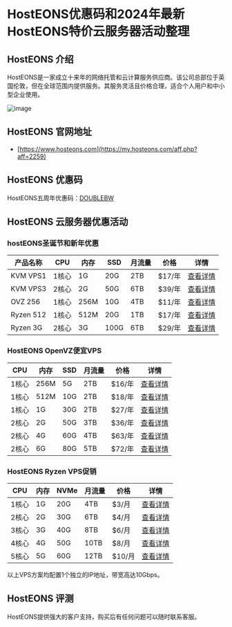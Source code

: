 # HostEONS优惠码和2024年最新HostEONS特价云服务器活动整理

## HostEONS 介绍

HostEONS是一家成立十来年的网络托管和云计算服务供应商。该公司总部位于英国伦敦，但在全球范围内提供服务。其服务灵活且价格合理，适合个人用户和中小型企业使用。

![image](https://github.com/bauhaus19198/HostEONS/assets/157262566/dba64b87-3520-4482-8206-2956e81a56b7)

## HostEONS 官网地址

- [https://www.hosteons.com](https://my.hosteons.com/aff.php?aff=2259)

## HostEONS 优惠码

HostEONS五周年优惠码：[DOUBLEBW](https://my.hosteons.com/aff.php?aff=2259)

## HostEONS 云服务器优惠活动

### hostEONS圣诞节和新年优惠

| 产品名称 | CPU | 内存 | SSD | 月流量 | 价格 | 详情 |
| ------ | ------ | ------ | ------ | ------ | ------ | ------ |
| KVM VPS1 | 1核心 | 1G | 20G | 2TB | $17/年 | [查看详情](https://my.hosteons.com/aff.php?aff=2259&gid=32) |
| KVM VPS3 | 2核心 | 2G | 50G | 6TB | $39/年 | [查看详情](https://my.hosteons.com/aff.php?aff=2259&gid=32) |
| OVZ 256 | 1核心 | 256M | 10G | 4TB | $11/年 | [查看详情](https://my.hosteons.com/aff.php?aff=2259&gid=32) |
| Ryzen 512 | 1核心 | 512M | 20G | 1TB | $17/年 | [查看详情](https://my.hosteons.com/aff.php?aff=2259&gid=32) |
| Ryzen 3G | 2核心 | 3G | 100G | 6TB | $29/年 | [查看详情](https://my.hosteons.com/aff.php?aff=2259&gid=32) |

### HostEONS OpenVZ便宜VPS

| CPU | 内存 | SSD | 月流量 | 价格 | 详情 |
| ------ | ------ | ------ | ------ | ------ | ------ |
| 1核心 | 256M | 5G | 2TB | $16/年 | [查看详情](https://my.hosteons.com/aff.php?aff=2259&gid=12) |
| 1核心 | 512M | 10G | 2TB | $18/年 | [查看详情](https://my.hosteons.com/aff.php?aff=2259&gid=12) |
| 1核心 | 1G | 30G | 2TB | $27/年 | [查看详情](https://my.hosteons.com/aff.php?aff=2259&gid=12) |
| 2核心 | 2G | 50G | 3TB | $36/年 | [查看详情](https://my.hosteons.com/aff.php?aff=2259&gid=12) |
| 2核心 | 4G | 60G | 4TB | $63/年 | [查看详情](https://my.hosteons.com/aff.php?aff=2259&gid=12) |
| 2核心 | 6G | 80G | 5TB | $72/年 | [查看详情](https://my.hosteons.com/aff.php?aff=2259&gid=12) |

### HostEONS Ryzen VPS促销

| CPU | 内存 | NVMe | 月流量 | 价格 | 详情 |
| ------ | ------ | ------ | ------ | ------ | ------ |
| 1核心 | 1G | 20G | 4TB | $3/月 | [查看详情](https://my.hosteons.com/aff.php?aff=2259&pid=154) |
| 2核心 | 2G | 30G | 6TB | $4/月 | [查看详情](https://my.hosteons.com/aff.php?aff=2259&pid=155) |
| 3核心 | 3G | 40G | 8TB | $6/月 | [查看详情](https://my.hosteons.com/aff.php?aff=2259pid=156) |
| 4核心 | 4G | 50G | 10TB | $8/月 | [查看详情](https://my.hosteons.com/aff.php?aff=2259&pid=157) |
| 5核心 | 5G | 60G | 12TB | $10/月 | [查看详情](https://my.hosteons.com/aff.php?aff=2259&pid=158) |

以上VPS方案均配置1个独立的IP地址，带宽高达10Gbps。

## HostEONS 评测

HostEONS提供强大的客户支持，购买后有任何问题可以随时联系客服。
